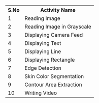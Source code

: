 <table>
    <tr>
        <th>S.No</th>
        <th>Activity Name</th>
    </tr>
    <tr>
        <td>1</td>
        <td>Reading Image</td>
    </tr>
    <tr>
        <td>2</td>
        <td>Reading Image in Grayscale</td>
    </tr>
    <tr>
        <td>3</td>
        <td>Displaying Camera Feed</td>
    </tr>
    <tr>
        <td>4</td>
        <td>Displaying Text</td>
    </tr>
    <tr>
        <td>5</td>
        <td>Displaying Line</td>
    </tr>
    <tr>
        <td>6</td>
        <td>Displaying Rectangle</td>
    </tr>
    <tr>
        <td>7</td>
        <td>Edge Detection</td>
    </tr>
    <tr>
        <td>8</td>
        <td>Skin Color Segmentation</td>
    </tr>
    <tr>
        <td>9</td>
        <td>Contour Area Extraction</td>
    </tr>
    <tr>
        <td>10</td>
        <td>Writing Video</td>
    </tr>
</table>